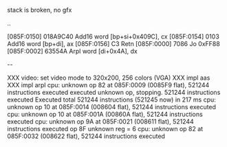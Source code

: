 stack is broken, no gfx

..

[085F:0150] 018A9C40   Add16    word [bp+si+0x409C], cx
[085F:0154] 0103       Add16    word [bp+di], ax
[085F:0156] C3         Retn
[085F:0000] 7086       Jo       0xFF88
[085F:0002] 63554A     Arpl     word [di+0x4A], dx

--

XXX video: set video mode to 320x200, 256 colors (VGA)
XXX impl aas
XXX impl arpl
cpu: unknown op 82 at 085F:0009 (0085F9 flat), 521244 instructions executed
executed unknown op, stopping. 521244 instructions executed
Executed total 521244 instructions (521245 now) in 217 ms
cpu: unknown op 10 at 085F:0014 (008604 flat), 521244 instructions executed
cpu: unknown op 10 at 085F:001A (00860A flat), 521244 instructions executed
cpu: unknown op 9A at 085F:0021 (008611 flat), 521244 instructions executed
op 8F unknown reg = 6
cpu: unknown op 82 at 085F:0032 (008622 flat), 521244 instructions executed

